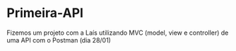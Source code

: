 # Primeira-API
Fizemos um projeto com a Laís utilizando MVC (model, view e controller) de uma API com o Postman (dia 28/01)
